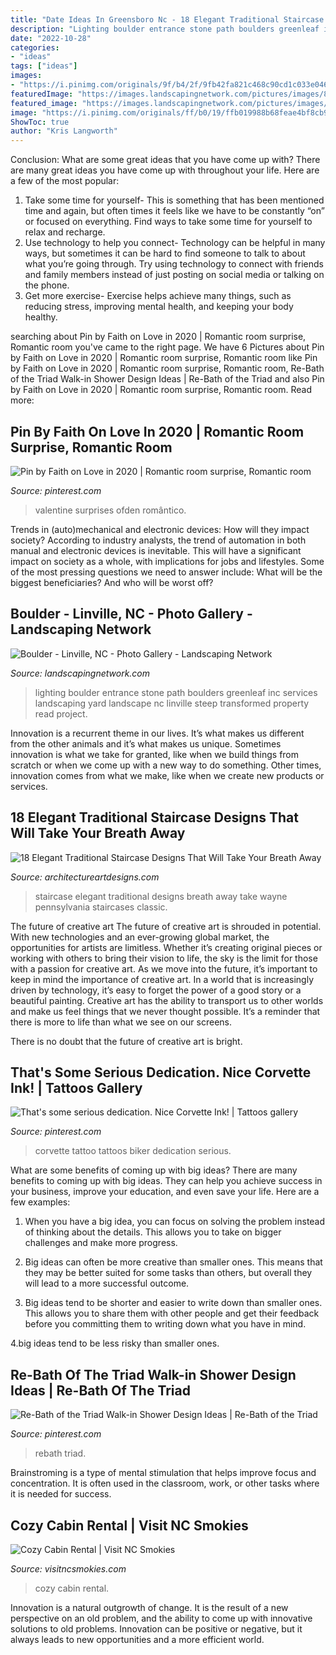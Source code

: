 ```yaml
---
title: "Date Ideas In Greensboro Nc - 18 Elegant Traditional Staircase Designs That Will Take Your Breath Away"
description: "Lighting boulder entrance stone path boulders greenleaf inc services landscaping yard landscape nc linville steep transformed property read project"
date: "2022-10-28"
categories:
- "ideas"
tags: ["ideas"]
images:
- "https://i.pinimg.com/originals/9f/b4/2f/9fb42fa821c468c90cd1c033e046d069.jpg"
featuredImage: "https://images.landscapingnetwork.com/pictures/images/800x642Max/boulder_98/stone-boulders-path-front-entrance-lighting-greenleaf-services-inc_4035.jpg"
featured_image: "https://images.landscapingnetwork.com/pictures/images/800x642Max/boulder_98/stone-boulders-path-front-entrance-lighting-greenleaf-services-inc_4035.jpg"
image: "https://i.pinimg.com/originals/ff/b0/19/ffb019988b68feae4bf8cb9fb33ab901.jpg"
ShowToc: true
author: "Kris Langworth"
---
```



Conclusion: What are some great ideas that you have come up with?
There are many great ideas you have come up with throughout your life. Here are a few of the most popular: 
1. Take some time for yourself- This is something that has been mentioned time and again, but often times it feels like we have to be constantly “on” or focused on everything. Find ways to take some time for yourself to relax and recharge. 
2. Use technology to help you connect- Technology can be helpful in many ways, but sometimes it can be hard to find someone to talk to about what you’re going through. Try using technology to connect with friends and family members instead of just posting on social media or talking on the phone. 
3. Get more exercise- Exercise helps achieve many things, such as reducing stress, improving mental health, and keeping your body healthy.

	

		
searching about Pin by Faith on Love in 2020 | Romantic room surprise, Romantic room you've came to the right page. We have 6 Pictures about Pin by Faith on Love in 2020 | Romantic room surprise, Romantic room like Pin by Faith on Love in 2020 | Romantic room surprise, Romantic room, Re-Bath of the Triad Walk-in Shower Design Ideas | Re-Bath of the Triad and also Pin by Faith on Love in 2020 | Romantic room surprise, Romantic room. Read more:
		
    
## Pin By Faith On Love In 2020 | Romantic Room Surprise, Romantic Room

<img loading=lazy src="https://i.pinimg.com/originals/9f/b4/2f/9fb42fa821c468c90cd1c033e046d069.jpg" onerror="this.onerror=null;this.src='https://tse3.mm.bing.net/th?id=OIP.ZQlEtWSWnzwME_msc7_B2AHaLZ&amp;pid=15.1';" alt="Pin by Faith on Love in 2020 | Romantic room surprise, Romantic room">

_Source: pinterest.com_

>valentine surprises ofden romântico. 

	

Trends in (auto)mechanical and electronic devices: How will they impact society?
According to industry analysts, the trend of automation in both manual and electronic devices is inevitable. This will have a significant impact on society as a whole, with implications for jobs and lifestyles. Some of the most pressing questions we need to answer include: What will be the biggest beneficiaries? And who will be worst off?

    
## Boulder - Linville, NC - Photo Gallery - Landscaping Network

<img loading=lazy src="https://images.landscapingnetwork.com/pictures/images/800x642Max/boulder_98/stone-boulders-path-front-entrance-lighting-greenleaf-services-inc_4035.jpg" onerror="this.onerror=null;this.src='https://tse1.mm.bing.net/th?id=OIP.AZ8xU9WBpy_kFkq0Vy8bnAHaE6&amp;pid=15.1';" alt="Boulder - Linville, NC - Photo Gallery - Landscaping Network">

_Source: landscapingnetwork.com_

>lighting boulder entrance stone path boulders greenleaf inc services landscaping yard landscape nc linville steep transformed property read project. 

	

Innovation is a recurrent theme in our lives. It’s what makes us different from the other animals and it’s what makes us unique. Sometimes innovation is what we take for granted, like when we build things from scratch or when we come up with a new way to do something. Other times, innovation comes from what we make, like when we create new products or services.

    
## 18 Elegant Traditional Staircase Designs That Will Take Your Breath Away

<img loading=lazy src="https://www.architectureartdesigns.com/wp-content/uploads/2018/07/18-Elegant-Traditional-Staircase-Designs-That-Will-Take-Your-Breath-Away-14.jpg" onerror="this.onerror=null;this.src='https://tse3.mm.bing.net/th?id=OIP.mXuvjMm0VCiANbTGNmHb8QHaLI&amp;pid=15.1';" alt="18 Elegant Traditional Staircase Designs That Will Take Your Breath Away">

_Source: architectureartdesigns.com_

>staircase elegant traditional designs breath away take wayne pennsylvania staircases classic. 

	

The future of creative art
The future of creative art is shrouded in potential. With new technologies and an ever-growing global market, the opportunities for artists are limitless. Whether it’s creating original pieces or working with others to bring their vision to life, the sky is the limit for those with a passion for creative art.
As we move into the future, it’s important to keep in mind the importance of creative art. In a world that is increasingly driven by technology, it’s easy to forget the power of a good story or a beautiful painting. Creative art has the ability to transport us to other worlds and make us feel things that we never thought possible. It’s a reminder that there is more to life than what we see on our screens.

There is no doubt that the future of creative art is bright.

    
## That&#039;s Some Serious Dedication. Nice Corvette Ink! | Tattoos Gallery

<img loading=lazy src="https://i.pinimg.com/originals/ff/b0/19/ffb019988b68feae4bf8cb9fb33ab901.jpg" onerror="this.onerror=null;this.src='https://tse4.mm.bing.net/th?id=OIP.EX2a_NCeDtQFW_pJ-bPYoQHaJ4&amp;pid=15.1';" alt="That&#039;s some serious dedication. Nice Corvette Ink! | Tattoos gallery">

_Source: pinterest.com_

>corvette tattoo tattoos biker dedication serious. 

	

What are some benefits of coming up with big ideas?
There are many benefits to coming up with big ideas. They can help you achieve success in your business, improve your education, and even save your life. Here are a few examples:
1. When you have a big idea, you can focus on solving the problem instead of thinking about the details. This allows you to take on bigger challenges and make more progress.

2. Big ideas can often be more creative than smaller ones. This means that they may be better suited for some tasks than others, but overall they will lead to a more successful outcome.

3. Big ideas tend to be shorter and easier to write down than smaller ones. This allows you to share them with other people and get their feedback before you committing them to writing down what you have in mind.

4.big ideas tend to be less risky than smaller ones.

    
## Re-Bath Of The Triad Walk-in Shower Design Ideas | Re-Bath Of The Triad

<img loading=lazy src="https://i.pinimg.com/736x/7a/0a/e7/7a0ae779ed00dd49117b909d909ef427--frameless-shower-shower-tiles.jpg" onerror="this.onerror=null;this.src='https://tse1.mm.bing.net/th?id=OIP.qfl3krySXxBnBcZxY8yS2AHaLL&amp;pid=15.1';" alt="Re-Bath of the Triad Walk-in Shower Design Ideas | Re-Bath of the Triad">

_Source: pinterest.com_

>rebath triad. 

	

Brainstroming is a type of mental stimulation that helps improve focus and concentration. It is often used in the classroom, work, or other tasks where it is needed for success.

    
## Cozy Cabin Rental | Visit NC Smokies

<img loading=lazy src="https://visitncsmokies.com/wp-content/uploads/2017/09/IMG_2550.jpg" onerror="this.onerror=null;this.src='https://tse2.mm.bing.net/th?id=OIP.5c3e0Gv4OWMWUQzgu1L-EQHaFj&amp;pid=15.1';" alt="Cozy Cabin Rental | Visit NC Smokies">

_Source: visitncsmokies.com_

>cozy cabin rental. 

	

Innovation is a natural outgrowth of change. It is the result of a new perspective on an old problem, and the ability to come up with innovative solutions to old problems. Innovation can be positive or negative, but it always leads to new opportunities and a more efficient world.


